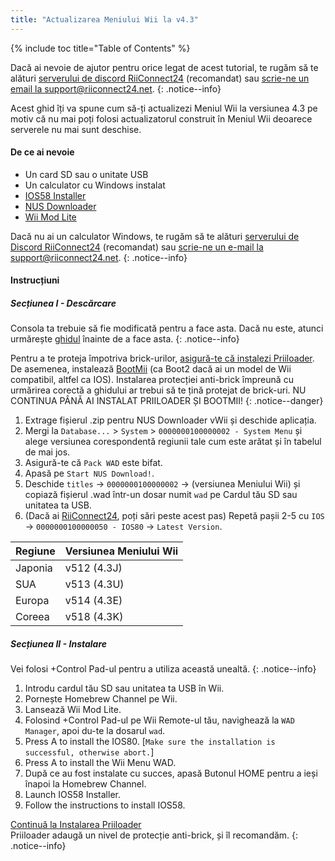 ```yaml
---
title: "Actualizarea Meniului Wii la v4.3"
---
```


{% include toc title="Table of Contents" %}

Dacă ai nevoie de ajutor pentru orice legat de acest tutorial, te rugăm să te alături [serverului de discord RiiConnect24](https://discord.gg/rc24) (recomandat) sau [scrie-ne un email la support@riiconnect24.net](mailto:support@riiconnect24.net).
{: .notice--info}

Acest ghid îți va spune cum să-ți actualizezi Meniul Wii la versiunea 4.3 pe motiv că nu mai poți folosi actualizatorul construit în Meniul Wii deoarece serverele nu mai sunt deschise.

#### De ce ai nevoie
* Un card SD sau o unitate USB
* Un calculator cu Windows instalat
* [IOS58 Installer](https://oscwii.org/library/app/ios58-installer)
* [NUS Downloader](https://github.com/WiiDatabase/nusdownloader/releases/latest)
* [Wii Mod Lite](https://oscwii.org/library/app/WiiModLite)

Dacă nu ai un calculator Windows, te rugăm să te alături [serverului de Discord RiiConnect24](https://discord.gg/rc24) (recomandat) sau [scrie-ne un e-mail la support@riiconnect24.net](mailto:support@riiconnect24.net).
{: .notice--info}

#### Instrucțiuni

##### Secțiunea I - Descărcare

Consola ta trebuie să fie modificată pentru a face asta. Dacă nu este, atunci urmărește [ghidul](get-started) înainte de a face asta.
{: .notice--info}

Pentru a te proteja împotriva brick-urilor, [asigură-te că instalezi Priiloader](priiloader). De asemenea, instalează [BootMii](bootmii) (ca Boot2 dacă ai un model de Wii compatibil, altfel ca IOS). Instalarea protecției anti-brick împreună cu urmărirea corectă a ghidului ar trebui să te țină protejat de brick-uri. NU CONTINUA PÂNĂ AI INSTALAT PRIILOADER ȘI BOOTMII!
{: .notice--danger}

1. Extrage fișierul .zip pentru NUS Downloader vWii și deschide aplicația.
2. Mergi la `Database...` > `System` > `0000000100000002 - System Menu` și alege versiunea corespondentă regiunii tale cum este arătat și în tabelul de mai jos.
3. Asigură-te că `Pack WAD` este bifat.
4. Apasă pe `Start NUS Download!`.
5. Deschide `titles` -> `0000000100000002` -> (versiunea Meniului Wii) și copiază fișierul .wad într-un dosar numit `wad` pe Cardul tău SD sau unitatea ta USB.
6. (Dacă ai [RiiConnect24](riiconnect24), poți sări peste acest pas) Repetă pașii 2-5 cu `IOS` -> `0000000100000050 - IOS80` -> `Latest Version`.

| Regiune | Versiunea Meniului Wii |
| ------- | ---------------------- |
| Japonia | v512 (4.3J)            |
| SUA     | v513 (4.3U)            |
| Europa  | v514 (4.3E)            |
| Coreea  | v518 (4.3K)            |

##### Secțiunea II - Instalare

Vei folosi +Control Pad-ul pentru a utiliza această unealtă.
{: .notice--info}

1. Introdu cardul tău SD sau unitatea ta USB în Wii.
2. Pornește Homebrew Channel pe Wii.
3. Lansează Wii Mod Lite.
4. Folosind +Control Pad-ul pe Wii Remote-ul tău, navighează la `WAD Manager`, apoi du-te la dosarul `wad`.
5. Press A to install the IOS80. [`Make sure the installation is successful, otherwise abort.`]
6. Press A to install the Wii Menu WAD.
7. După ce au fost instalate cu succes, apasă Butonul HOME pentru a ieși înapoi la Homebrew Channel.
8. Launch IOS58 Installer.
9. Follow the instructions to install IOS58.

[Continuă la Instalarea Priiloader](priiloader)<br> Priiloader adaugă un nivel de protecție anti-brick, și îl recomandăm.
{: .notice--info}
